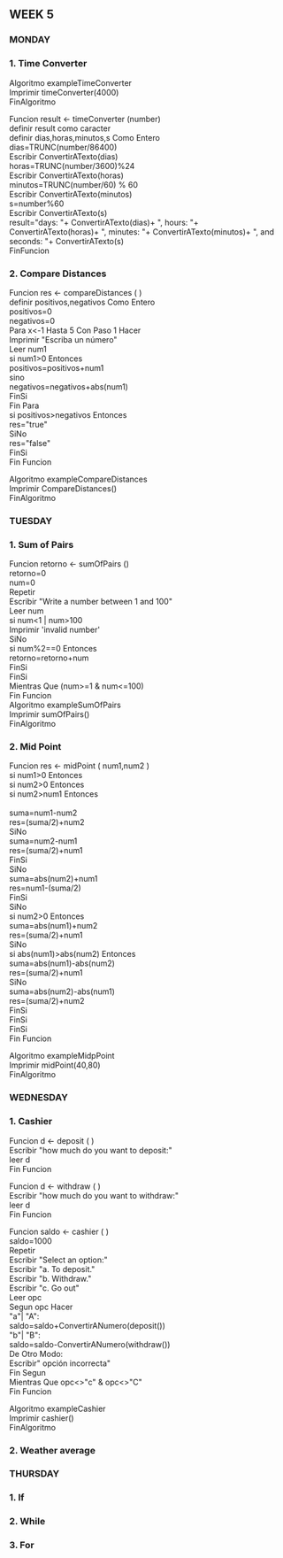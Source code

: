## WEEK 5

### MONDAY

### 1. Time Converter 

Algoritmo exampleTimeConverter <br>
	Imprimir timeConverter(4000) <br>
FinAlgoritmo <br>

Funcion  result <- timeConverter (number) <br>
	definir result como caracter <br>
	definir dias,horas,minutos,s Como Entero <br>
	dias=TRUNC(number/86400) <br>
	Escribir ConvertirATexto(dias) <br>
	horas=TRUNC(number/3600)%24 <br>
	Escribir ConvertirATexto(horas) <br>
	minutos=TRUNC(number/60) % 60 <br>
	Escribir ConvertirATexto(minutos) <br>
	s=number%60 <br>
	Escribir ConvertirATexto(s) <br>
	result="days: "+ ConvertirATexto(dias)+  ", hours: "+ ConvertirATexto(horas)+ ", minutes: "+ ConvertirATexto(minutos)+ ", and seconds: "+ ConvertirATexto(s) <br>
  FinFuncion <br>

### 2. Compare Distances

Funcion res <- compareDistances (  )  <br>
	definir positivos,negativos Como Entero <br>
	positivos=0 <br>
	negativos=0 <br>
	Para x<-1 Hasta 5 Con Paso 1 Hacer <br>
		Imprimir "Escriba un número" <br>
		Leer num1 <br>
		si num1>0 Entonces <br>
			positivos=positivos+num1 <br>
		sino <br>
			negativos=negativos+abs(num1) <br>
		FinSi <br>
	Fin Para <br>
	si positivos>negativos Entonces <br>
		res="true" <br>
	SiNo <br>
		res="false" <br>
	FinSi <br>
Fin Funcion <br>

Algoritmo exampleCompareDistances <br>
	Imprimir CompareDistances() <br>
FinAlgoritmo <br>


### TUESDAY

### 1. Sum of Pairs

Funcion retorno <- sumOfPairs () <br>
	retorno=0 <br>
	num=0 <br>
	Repetir <br>
		Escribir  "Write a number between 1 and 100" <br>
		Leer  num <br>
		si num<1 | num>100 <br>
			Imprimir 'invalid number' <br>
		SiNo <br>
			si num%2==0 Entonces <br>
				retorno=retorno+num <br>
			FinSi <br>
		FinSi <br>
	Mientras Que (num>=1 & num<=100) <br>
Fin Funcion <br>
Algoritmo exampleSumOfPairs <br>
	Imprimir sumOfPairs() <br>
FinAlgoritmo <br>


### 2. Mid Point

Funcion res <- midPoint ( num1,num2 ) <br>
	si num1>0 Entonces <br>
		si num2>0 Entonces <br>
			si num2>num1 Entonces <br> <br>
				suma=num1-num2 <br>
				res=(suma/2)+num2 <br>
			SiNo <br>
				suma=num2-num1 <br>
				res=(suma/2)+num1 <br>
			FinSi <br>
		SiNo <br>
			suma=abs(num2)+num1 <br>
			res=num1-(suma/2) <br>
		FinSi <br>
	SiNo <br>
		si num2>0 Entonces <br>
			suma=abs(num1)+num2 <br>
			res=(suma/2)+num1 <br>
		SiNo <br>
			si abs(num1)>abs(num2) Entonces <br>
				suma=abs(num1)-abs(num2) <br>
				res=(suma/2)+num1 <br>
			SiNo <br>
				suma=abs(num2)-abs(num1) <br>
				res=(suma/2)+num2 <br>
			FinSi <br>
		FinSi <br>
	FinSi <br>
Fin Funcion <br>

Algoritmo exampleMidpPoint <br>
	Imprimir midPoint(40,80) <br>
FinAlgoritmo <br>

### WEDNESDAY

### 1. Cashier

Funcion d <- deposit (  )<br>
	Escribir "how much do you want to deposit:"<br>
	leer d<br>
Fin Funcion<br>

Funcion d <- withdraw (  )<br>
	Escribir "how much do you want to withdraw:"<br>
	leer d<br>
Fin Funcion<br>

Funcion saldo <- cashier (  )<br>
	saldo=1000<br>
	Repetir<br>
		Escribir "Select an option:"<br>
		Escribir "a. To deposit."<br>
		Escribir "b. Withdraw."<br>
		Escribir  "c. Go out"<br>
		Leer opc<br>
		Segun opc Hacer<br>
			"a"| "A":<br>
				saldo=saldo+ConvertirANumero(deposit())<br>
			"b"| "B":<br>
				saldo=saldo-ConvertirANumero(withdraw())<br>
			De Otro Modo:<br>
				Escribir" opción incorrecta"<br>
		Fin Segun<br>
	Mientras Que opc<>"c" & opc<>"C"<br>
Fin Funcion<br>

Algoritmo exampleCashier<br>
	Imprimir cashier()<br>
FinAlgoritmo <br>
	

### 2. Weather average



### THURSDAY

### 1. If

### 2. While

### 3. For
